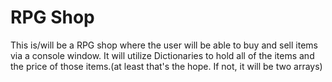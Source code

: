 # RPG Shop
This is/will be a RPG shop where the user will be able to buy and sell items via a console window.
It will utilize Dictionaries to hold all of the items and the price of those items.(at least that's the hope. If not, it will be two arrays)
